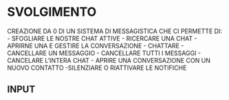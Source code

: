 # SVOLGIMENTO
CREAZIONE DA 0 DI UN SISTEMA DI MESSAGISTICA CHE CI PERMETTE DI:
    - SFOGLIARE LE NOSTRE CHAT ATTIVE
    - RICERCARE UNA CHAT
    - APRIRNE UNA E GESTIRE LA CONVERSAZIONE
        - CHATTARE
        - CANCELLARE UN MESSAGGIO
        - CANCELLARE TUTTI I MESSAGGI
        - CANCELARE L'INTERA CHAT
    - APRIRE UNA CONVERSAZIONE CON UN NUOVO CONTATTO
    -SILENZIARE O RIATTIVARE LE NOTIFICHE

## INPUT